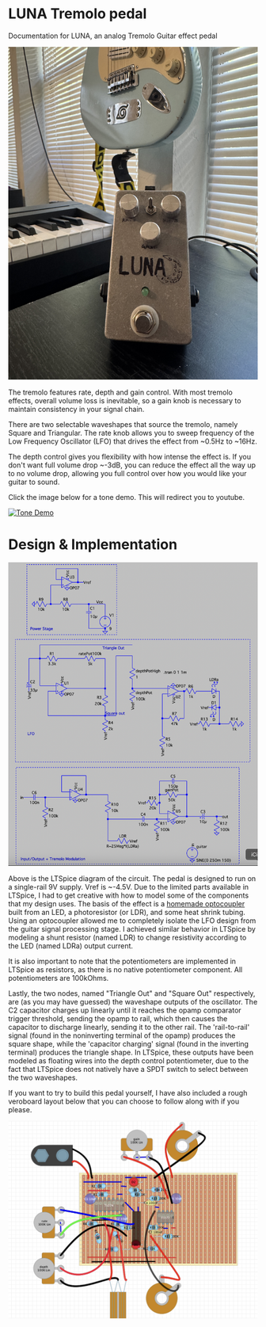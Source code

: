 # LUNA Tremolo pedal
Documentation for LUNA, an analog Tremolo Guitar effect pedal

![alt text](https://github.com/aryeh-bloom/JAM-pedal/blob/main/portrait.JPG "LUNA Tremolo Pedal")

The tremolo features rate, depth and gain control. With most tremolo effects, overall volume loss is inevitable, so a gain knob is necessary to maintain consistency in your signal chain.

There are two selectable waveshapes that source the tremolo, namely Square and Triangular. The rate knob allows you to sweep frequency of the Low Frequency Oscillator (LFO) that drives the effect from ~0.5Hz to ~16Hz.

The depth control gives you flexibility with how intense the effect is. If you don't want full volume drop ~-3dB, you can reduce the effect all the way up to no volume drop, allowing you full control over how you would like your guitar to sound.

Click the image below for a tone demo. This will redirect you to youtube.

[![Tone Demo](https://i9.ytimg.com/vi/qtPof7qdtSU/mq2.jpg?sqp=CNz768YG-oaymwEoCMACELQB8quKqQMcGADwAQH4AbYIgAKAD4oCDAgAEAEYZSBUKEUwDw==&rs=AOn4CLAq-XQ49K9it0XZG0muGxCpT-5xiQ)](https://youtube.com/shorts/qtPof7qdtSU?feature=share)


# Design & Implementation

![alt text](https://github.com/aryeh-bloom/JAM-pedal/blob/main/spice_schematic.png "LTSpice Circuit")

Above is the LTSpice diagram of the circuit. The pedal is designed to run on a single-rail 9V supply. Vref is ~-4.5V.
Due to the limited parts available in LTSpice, I had to get creative with how to model some of the components that my design uses. The basis of the effect is a <a href="https://sound-au.com/project200.htm" target="_blank">homemade optocoupler</a> built from an LED, a photoresistor (or LDR), and some heat shrink tubing. Using an optocoupler allowed me to completely isolate the LFO design from the guitar signal processing stage. I achieved similar behavior in LTSpice by modeling a shunt resistor (named LDR) to change resistivity according to the LED (named LDRa) output current.

It is also important to note that the potentiometers are implemented in LTSpice as resistors, as there is no native potentiometer component. All potentiometers are 100kOhms.

Lastly, the two nodes, named "Triangle Out" and "Square Out" respectively, are (as you may have guessed) the waveshape outputs of the oscillator. The C2 capacitor charges up linearly until it reaches the opamp comparator trigger threshold, sending the opamp to rail, which then causes the capacitor to discharge linearly, sending it to the other rail. The 'rail-to-rail' signal (found in the noninverting terminal of the opamp) produces the square shape, while the 'capacitor charging' signal (found in the inverting terminal) produces the triangle shape. 
In LTSpice, these outputs have been modeled as floating wires into the depth control potentiometer, due to the fact that LTSpice does not natively have a SPDT switch to select between the two waveshapes. 

If you want to try to build this pedal yourself, I have also included a rough veroboard layout below that you can choose to follow along with if you please. 

![alt text](https://github.com/aryeh-bloom/JAM-pedal/blob/main/vero_layout.png "Veroboard Layout")
